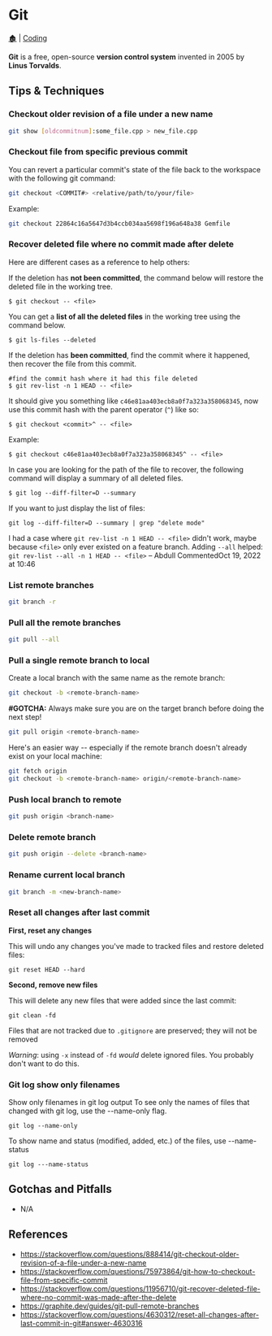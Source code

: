 <link rel="stylesheet" href="../_css/main.css">

# Git

[🏚️](../README.md) | [Coding](/coding/index.md)

**Git** is a free, open-source **version control system** invented in 2005 by **Linus Torvalds**. 

## Tips & Techniques

### Checkout older revision of a file under a new name

```sh
git show [oldcommitnum]:some_file.cpp > new_file.cpp
```

### Checkout file from specific previous commit

You can revert a particular commit's state of the file back to the workspace with the following git command:

```sh
git checkout <COMMIT#> <relative/path/to/your/file>
```

Example:

```sh
git checkout 22864c16a5647d3b4ccb034aa5698f196a648a38 Gemfile
```

### Recover deleted file where no commit made after delete

Here are different cases as a reference to help others: 


If the deletion has **not been committed**, the command below will restore the deleted file in the working tree.

    $ git checkout -- <file>

You can get a **list of all the deleted files** in the working tree using the command below.

    $ git ls-files --deleted


If the deletion has **been committed**, find the commit where it happened, then recover the file from this commit.

    #find the commit hash where it had this file deleted
    $ git rev-list -n 1 HEAD -- <file>

It should give you something like `c46e81aa403ecb8a0f7a323a358068345`, now use this commit hash with the parent operator (`^`) like so:

    $ git checkout <commit>^ -- <file>

Example: 

    $ git checkout c46e81aa403ecb8a0f7a323a358068345^ -- <file> 

In case you are looking for the path of the file to recover, the following command will display a summary of all deleted files.

    $ git log --diff-filter=D --summary

If you want to just display the list of files: 

    git log --diff-filter=D --summary | grep "delete mode"

I had a case where `git rev-list -n 1 HEAD -- <file>` didn't work, maybe because `<file>` only ever existed on a feature branch. Adding `--all` helped: `git rev-list --all -n 1 HEAD -- <file>` – 
Abdull
 CommentedOct 19, 2022 at 10:46

### List remote branches

```sh
git branch -r
```

### Pull all the remote branches

```sh
git pull --all
```

### Pull a single remote branch to local

Create a local branch with the same name as the remote branch:

```sh
git checkout -b <remote-branch-name>
```
**#GOTCHA:** Always make sure you are on the target branch before doing the next step!

```sh
git pull origin <remote-branch-name>
```
Here's an easier way -- especially if the remote branch doesn't already exist on your local machine:

```sh
git fetch origin
git checkout -b <remote-branch-name> origin/<remote-branch-name>
```

### Push local branch to remote

```sh
git push origin <branch-name>
```

### Delete remote branch

```sh
git push origin --delete <branch-name>
```

### Rename current local branch

```sh
git branch -m <new-branch-name>
```

### Reset all changes after last commit

**First, reset any changes**

This will undo any changes you've made to tracked files and restore deleted files:

    git reset HEAD --hard

**Second, remove new files**

This will delete any new files that were added since the last commit:

    git clean -fd

Files that are not tracked due to `.gitignore` are preserved; they will not be removed

*Warning*:  using `-x` instead of `-fd` *would* delete ignored files.  You probably don't want to do this.

### Git log show only filenames

Show only filenames in git log output
To see only the names of files that changed with git log, use the --name-only flag.

    git log --name-only 
To show name and status (modified, added, etc.) of the files, use --name-status

    git log ---name-status

## Gotchas and Pitfalls

- N/A

## References

- https://stackoverflow.com/questions/888414/git-checkout-older-revision-of-a-file-under-a-new-name
- https://stackoverflow.com/questions/75973864/git-how-to-checkout-file-from-specific-commit
- https://stackoverflow.com/questions/11956710/git-recover-deleted-file-where-no-commit-was-made-after-the-delete
- https://graphite.dev/guides/git-pull-remote-branches
- https://stackoverflow.com/questions/4630312/reset-all-changes-after-last-commit-in-git#answer-4630316
